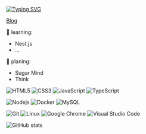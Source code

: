 [![Typing SVG](https://readme-typing-svg.demolab.com?font=Fira+Code&pause=1000&color=000000&width=435&height=40&lines=%F0%9F%91%A8%F0%9F%8F%BB%E2%80%8D%F0%9F%92%BB++I'm+Web+Front-end+Developer)](https://git.io/typing-svg)

[Blog](https://lixiaoming.notion.site/s-Blogs-8f3d8cfc18914f628c6e76aad87ac4d1)

💪 learning:

- Nest.js
- ...

🧠 planing:

- Sugar Mind
- Think

![HTML5](https://img.shields.io/badge/-HTML5-E34F26?style=flat-square&logo=html5&logoColor=white)
![CSS3](https://img.shields.io/badge/-CSS3-1572B6?style=flat-square&logo=css3)
![JavaScript](https://img.shields.io/badge/-JavaScript-oringe?style=flat-square&logo=javascript)
![TypeScript](https://img.shields.io/badge/typescript-%23007ACC.svg?style=flat-square&logo=typescript&logoColor=white)


![Nodejs](https://img.shields.io/badge/-Nodejs-c0ebd?style=flat-square&logo=Node.js)
![Docker](https://img.shields.io/badge/-Docker-FCC624?style=flat-square&logo=docker)
![MySQL](https://img.shields.io/badge/mysql-%2300f.svg?style=flat-square&logo=mysql&logoColor=white)

![Git](https://img.shields.io/badge/-Git-FCC624?style=flat-square&logo=git)
![Linux](https://img.shields.io/badge/Linux-FCC624?style=style=flat-square&logo=linux&logoColor=black)
![Google Chrome](https://img.shields.io/badge/Chrome-4285F4?style=flat-square&logo=GoogleChrome&logoColor=white)
![Visual Studio Code](https://img.shields.io/badge/-Visual%20Studio%20Code-007ACC?style=flat-square&logo=Visual%20Studio%20Code&logoColor=fff)

![GitHub stats](https://github-readme-stats.vercel.app/api?username=code-lixm&show_icons=true)
